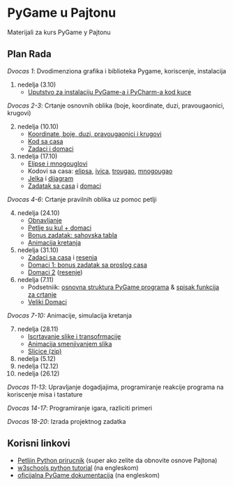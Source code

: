 # PyGame u Pajtonu
Materijali za kurs PyGame у Pajtonu

## Plan Rada

*Dvocas 1*: Dvodimenziona grafika i biblioteka Pygame, koriscenje, instalacija

1. nedelja (3.10)
    * [Uputstvo za instalaciju PyGame-a i PyCharm-a kod kuce](cas_1/instalacija_kod_kuce.md)

*Dvocas 2-3*: Crtanje osnovnih oblika (boje, koordinate, duzi, pravougaonici, krugovi)  

2. nedelja (10.10)
   * [Koordinate, boje, duzi, pravougaonici i krugovi](cas_2/2_crtanje_osnovnih_oblika.md)
   * [Kod sa casa](cas_2/cas_2.py)
   * [Zadaci i domaci](cas_2/zadaci.jpg)
3. nedelja (17.10)
    * [Elipse i mnogouglovi](cas_3/3_crtanje_elipsi_mnogouglova.md)
    * Kodovi sa casa: 
      [elipsa](cas_3/elipsa.py),
      [ivica](cas_3/ivica.py),
      [trougao](cas_3/trougao.py),
      [mnogougao](cas_3/mnogougao.py)
    * [Jelka](cas_3/jelka.py) i [dijagram](cas_3/jelka.jpg)
    * [Zadatak sa casa](cas_3/zvezda.jpg) i [domaci](cas_3/3_domaci.md)

*Dvocas 4-6*: Crtanje pravilnih oblika uz pomoc petlji

4. nedelja (24.10)  
    * [Obnavljanje](cas_4/4_obnavljanje.md)
    * [Petlje su kul + domaci](cas_4/4_zadaci_i_domaci.md)
    * [Bonus zadatak: sahovska tabla](cas_4/4_bonus.md)
    * [Animacija kretanja](cas_4/4_animacija.md)
5. nedelja (31.10)
    * [Zadaci sa casa](cas_5/5_petlje_vezbanje.md) i [resenja](cas_5)
    * [Domaci 1: bonus zadatak sa proslog casa](cas_4/4_bonus.md)
    * [Domaci 2](cas_5/5_domaci.md) ([resenje](cas_5/domaci_resenje.py))
6. nedelja (7.11)
    * Podsetniik: 
   [osnovna struktura PyGame programa](cas_6/podsetnik_osnovna_struktura.md) & 
   [spisak funkcija za crtanje](cas_6/podsetnik_crtanje.md)
    * [Veliki Domaci](cas_6/6_domaci.md)

*Dvocas 7-10:* Animacije, simulacija kretanja

7. nedelja (28.11)
   * [Iscrtavanje slike i transofrmacije](cas_7/sprite.py)
   * [Animacija smenjivanjem slika](cas_7/animirana_macka.py)
   * [Slicice (zip)](https://github.com/daniilgrbic/PyGame-u-Pajtonu/releases/download/assets/macka_puca.zip)
8. nedelja (5.12)
9. nedelja (12.12)
10. nedelja (26.12)

*Dvocas 11-13*: Upravljanje dogadjajima, programiranje reakcije programa na koriscenje misa i tastature

*Dvocas 14-17*: Programiranje igara, razliciti primeri

*Dvocas 18-20*: Izrada projektnog zadatka
 
## Korisni linkovi
* [Petljin Python prirucnik](https://petlja.org/biblioteka/r/kursevi/prirucnik-python) (super ako zelite da obnovite osnove Pajtona)
* [w3schools python tutorial](https://www.w3schools.com/python/default.asp) (na engleskom)
* [oficijalna PyGame dokumentacija](https://www.pygame.org/docs/) (na engleskom)
